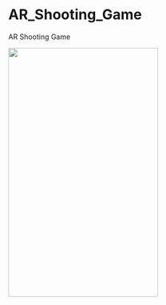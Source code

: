 # AR_Shooting_Game
AR Shooting Game 

<img src="https://user-images.githubusercontent.com/75019048/160831178-701d40a1-f0e5-4ef9-a240-22c3de40f6fc.jpg" width="300" height="500">
